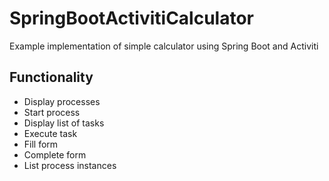 # SpringBootActivitiCalculator
Example implementation of simple calculator using Spring Boot and Activiti

## Functionality

  * Display processes
  * Start process
  * Display list of tasks
  * Execute task
  * Fill form
  * Complete form
  * List process instances

